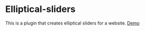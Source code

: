 # Elliptical-sliders
This is a plugin that creates elliptical sliders for a website.
[Demo](https://ralfvannieuwenhuyse.github.io/Elliptical-sliders/)
